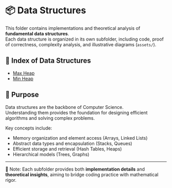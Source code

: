 # 📦 Data Structures

This folder contains implementations and theoretical analysis of **fundamental data structures**.  
Each data structure is organized in its own subfolder, including code, proof of correctness, complexity analysis, and illustrative diagrams (`assets/`).

## 📂 Index of Data Structures

- [Max Heap](./heap/README.md)  
- [Min Heap](./heap/README.md)  

## 🎯 Purpose

Data structures are the backbone of Computer Science.  
Understanding them provides the foundation for designing efficient algorithms and solving complex problems.  

Key concepts include:
- Memory organization and element access (Arrays, Linked Lists)  
- Abstract data types and encapsulation (Stacks, Queues)  
- Efficient storage and retrieval (Hash Tables, Heaps)  
- Hierarchical models (Trees, Graphs)  

---
📘 Note: Each subfolder provides both **implementation details** and **theoretical insights**, aiming to bridge coding practice with mathematical rigor.